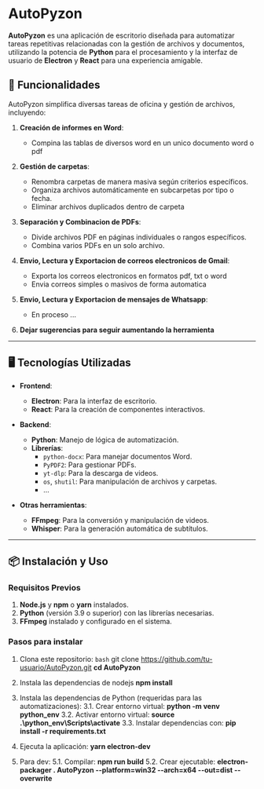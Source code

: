 # AutoPyzon

**AutoPyzon** es una aplicación de escritorio diseñada para automatizar tareas repetitivas relacionadas con la gestión de archivos y documentos, utilizando la potencia de **Python** para el procesamiento y la interfaz de usuario de **Electron** y **React** para una experiencia amigable.


## 🚀 Funcionalidades
AutoPyzon simplifica diversas tareas de oficina y gestión de archivos, incluyendo:

1. **Creación de informes en Word**:
   - Compina las tablas de diversos word en un unico documento word o pdf

2. **Gestión de carpetas**:
   - Renombra carpetas de manera masiva según criterios específicos.
   - Organiza archivos automáticamente en subcarpetas por tipo o fecha.
   - Eliminar archivos duplicados dentro de carpeta

3. **Separación y Combinacion de PDFs**:
   - Divide archivos PDF en páginas individuales o rangos específicos.
   - Combina varios PDFs en un solo archivo.

4. **Envio, Lectura y Exportacion de correos electronicos de Gmail**:
   - Exporta los correos electronicos en formatos pdf, txt  o word
   - Envia correos simples o masivos de forma automatica

5. **Envio, Lectura y Exportacion de mensajes de Whatsapp**:
   - En proceso ...

5. **Dejar sugerencias para seguir aumentando la herramienta**
---

## 🖥️ Tecnologías Utilizadas

- **Frontend**:
  - **Electron**: Para la interfaz de escritorio.
  - **React**: Para la creación de componentes interactivos.

- **Backend**:
  - **Python**: Manejo de lógica de automatización.
  - **Librerías**:
    - `python-docx`: Para manejar documentos Word.
    - `PyPDF2`: Para gestionar PDFs.
    - `yt-dlp`: Para la descarga de videos.
    - `os`, `shutil`: Para manipulación de archivos y carpetas.
    - ...

- **Otras herramientas**:
  - **FFmpeg**: Para la conversión y manipulación de videos.
  - **Whisper**: Para la generación automática de subtítulos.

---

## 📦 Instalación y Uso

### Requisitos Previos

1. **Node.js** y **npm** o **yarn** instalados.
2. **Python** (versión 3.9 o superior) con las librerías necesarias.
3. **FFmpeg** instalado y configurado en el sistema.

### Pasos para instalar

1. Clona este repositorio:
   `bash`
   git clone https://github.com/tu-usuario/AutoPyzon.git
   **cd AutoPyzon**

2. Instala las dependencias de nodejs
   **npm install**


3. Instala las dependencias de Python (requeridas para las automatizaciones):
   3.1. Crear entorno virtual: **python -m venv python_env**
   3.2. Activar entorno virtual: **source .\python_env\Scripts\activate**
   3.3. Instalar dependencias con: **pip install -r requirements.txt**

4. Ejecuta la aplicación:
   **yarn electron-dev**

5. Para dev:
   5.1. Compilar: **npm run build**
   5.2. Crear ejecutable: **electron-packager . AutoPyzon --platform=win32 --arch=x64 --out=dist --overwrite**
